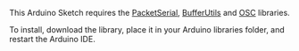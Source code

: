 This Arduino Sketch requires the [PacketSerial](https://github.com/bakercp/PacketSerial), [BufferUtils](https://github.com/bakercp/BufferUtils) and [OSC](https://github.com/CNMAT/OSC/) libraries.

To install, download the library, place it in your Arduino libraries folder, and restart the Arduino IDE.
